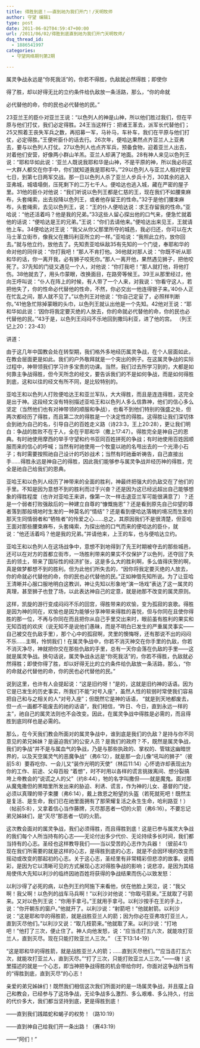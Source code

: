 ```yaml
---
title: 得胜到底！——直到祂为我们开门！/天明牧师
author: 守望 编辑1
type: post
date: 2011-06-02T04:59:47+00:00
url: /2011/06/02/得胜到底直到祂为我们开门天明牧师/
dsq_thread_id:
  - 1886541997
categories:
  - 守望网络期刊第2期

---
```

属灵争战永远是“你死我活”的，你若不得胜，仇敌就必然得胜；即使你
  
得了胜，却以好得无比的立约条件给仇敌放一条活路，那么，“你的命就
  
必代替他的命，你的民也必代替他的民。”

<!--more-->23亚兰王的臣仆对亚兰王说：“以色列人的神是山神，所以他们胜过我们，但在平原与他们打仗，我们必定得胜。24王当这样行：把诸王革去，派军长代替他们；25又照着王丧失军兵之数，再招募一军，马补马，车补车，我们在平原与他们打仗，必定得胜。”王便听臣仆的话去行。26次年，便哈达果然点齐亚兰人上亚弗去，要与以色列人打仗。27以色列人也点齐军兵，预备食物，迎着亚兰人出去，对着他们安营，好像两小群山羊羔。亚兰人却满了地面。28有神人来见以色列王说：“耶和华如此说：‘亚兰人既说我耶和华是山神，不是平原的神，所以我必将这一大群人都交在你手中，你们就知道我是耶和华。’”29以色列人与亚兰人相对安营七日，到第七日两军交战。那一日以色列人杀了亚兰人步兵十万，30其余的逃入亚弗城，城墙塌倒，压死剩下的二万七千人。便哈达也逃入城，藏在严密的屋子里。31他的臣仆对他说：“我们听说以色列王都是仁慈的王，现在我们不如腰束麻布，头套绳索，出去投降以色列王，或者他存留王的性命。”32于是他们腰束麻布，头套绳索，去见以色列王，说：“王的仆人便哈达说：求王存留我的性命。”亚哈说：“他还活着吗？他是我的兄弟。”33这些人留心探出他的口气来，便急忙就着他的话说：“便哈达是王的兄弟。”王说：“你们去请他来。”便哈达出来见王，王就请他上车。34便哈达对王说：“我父从你父那里所夺的城邑，我必归还，你可以在大马士革立街市，像我父在撒玛利亚所立的一样。”亚哈说：“我照此立约，放你回去。”就与他立约，放他去了。先知责亚哈纵敌35有先知的一个门徒，奉耶和华的命对他的同伴说：“你打我吧！”那人不肯打他。36他就对那人说：“你既不听从耶和华的话，你一离开我，必有狮子咬死你。”那人一离开他，果然遇见狮子，把他咬死了。37先知的门徒又遇见一个人，对他说：“你打我吧！”那人就打他，将他打伤。38他就去了，用头巾蒙眼，改换面目，在路旁等候王。39王从那里经过，他向王呼叫说：“仆人在阵上的时候，有人带了一个人来，对我说：‘你看守这人，若把他失了，你的性命必代替他的性命，不然，你必交出一他连得银子来。’40仆人正在忙乱之间，那人就不见了。”以色列王对他说：“你自己定妥了，必照样判断你。”41他急忙除掉蒙眼的头巾，以色列王就认出他是一个先知。42他对王说：“耶和华如此说：‘因你将我定要灭绝的人放去，你的命就必代替他的命，你的民也必代替他的民。’”43于是，以色列王闷闷不乐地回到撒玛利亚，进了他的宫。 （列王记上20：23-43）

讲道：

由于这几年中国教会处在转型期，我们格外多地经历属灵争战，在个人层面如此，在教会层面更是如此。我们的户外敬拜就是一个突出的例子。在这属灵争战的实际过程中，神带领我们学习许多宝贵的功课。当然，我们过去所学习到的，大都是如何靠主争战得胜，但今天所念的经文，要告诉我们的不是如何争战，而是如何得胜到底，这和以往的经文有所不同，是比较特别的。

亚哈王和以色列人打败便哈达王和亚兰军队，大大得胜，而且是连连得胜，这完全是出于神。这段经文没有特别描述亚哈王和以色列人多么信靠神，他们的信心多么坚定（当然他们也有对神带领的顺服和争战），也看不到他们特别的强盛之处，但两次都经历了得胜，而且第二次的得胜是一个决定性的得胜。这得胜让我们深切体会到祂为自己的名，引导自己的百姓走义路（诗23:3，王上20:28），更让我们明白：争战的胜败不在于人，全在乎耶和华（撒上17:47）。得胜完全是神自己的恩典。有时祂使用摩西的举手守望和约书亚同百姓拼死的争战；有时祂使用百姓因顺服而来的信心的呼喊；当然有时祂使用一个牧童以祂的名甩出去的一个光滑小石子；有时需要按照祂自己设计的巧妙战术；当然有时祂垂听祷告，自己直接出手……得胜永远是神自己的得胜，因此我们能够参与属灵争战并经历神的得胜，完全是祂自己给我们的恩典。

亚哈王和以色列人经历了神带来的全面的胜利，神最终把强大的仇敌交在了他们的手里。不知是因为意想不到的胜利而过于兴奋？还是因为这已经远超出自己能够想象的得胜程度（也许对亚哈王来讲，像第一次一样击退亚兰军可能很满意了）？还是一个弱者打败强敌后的一种建立自尊的“慷慨施恩”？还是看到原先自己仰望的尊者落到那般境地时生发的一种莫名的“情结”？还是看到便哈达落魄的境况而生发的那天生同情弱者和“牺牲者”的怜爱之心……总之，其原因我们不是很清楚，但亚哈王面对那些腰束麻布，头套绳索，为探出他的口气而来的便哈达的臣仆，就说：“他还活着吗？他是我的兄弟。”并请他来，上王的车，也与便哈达立约。

亚哈王和以色列人在这场战争中，意想不到地得到了先王时期被夺去的那些城邑，还可以在对方的首都立街市，一场胜利带来的果实不仅保护了以色列，还夺回了失去的领土，带来了国际性的经济扩张，这是多么大的胜利啊，多么值得庆贺的啊，真是做梦都想不到的胜利。但为此他们所失去的，“因你将我定要灭绝的人放去，你的命就必代替他的命，你的民也必代替他的民。”正如神借先知所说。为了让亚哈王清晰并心服口服地明白这教训，神让先知以形象地“演一场戏”表达了这一属灵的真理，甚至狮子也登了场，以此表达神自己的定意，就是祂那不改变的属灵原则。

这样，凯旋的游行变成闷闷不乐的回宫，得胜带来的欢愉，变为孤寂的哀歌。得胜是因为神的同在，欢愉也是因为能够分享神带来得胜的喜悦，但与你同在且使你得胜的那一位，不再与你同在而且把你从自己手里交出来时，眼前虽有胜利的果实和无知百姓的欢庆（说无知不是说他们愚昧，而是不明白已发生的严重属灵事实——自己被交在仇敌手里），那个心中的孤寂啊，灵里的懊悔呀，还有那说不出的闷闷不乐……主啊，怜悯我们！在属灵争战中，你若不消灭神交在你手里的仇敌，你若不消灭净尽，神就把你交在那些仇敌的手里，总有一天你会落在仇敌的手里——这就是属灵争战。换句话说，属灵争战永远是“你死我活”的，你若不得胜，仇敌就必然得胜；即使你得了胜，却以好得无比的立约条件给仇敌放一条活路，那么，“你的命就必代替他的命，你的民也必代替他的民。”

说到这里，也许有人会提起说：“这是旧约呀！”是的，这就是旧约神的话语。因为它是已发生的历史事实，所我们不能“对号入座”，虽然人性的软弱时常使我们容易把自己和与之相关的人“对号入座”；但既然它是神的话语， “就是到天地都废去，但一点一画都不能废去的祂的话语”，我们相信，“昨日、今日，直到永远一样的主”，祂自己的属灵法则也不会改变。因此，在属灵争战中得胜是必需的，而且得胜到底同样也是必需的。

那么，在今天我们教会所面对的属灵争战中，谁到底是我们的仇敌？是持与你不同意见的弟兄姊妹？是逼迫我们的公安人员？是我们的政府？不，既然是属灵争战，我们的争战“并不是与属血气的争战，乃是与那些执政的、掌权的、管辖这幽暗世界的，以及天空属灵气的恶魔争战”（弗6:12），就是那一会儿像“吼叫的狮子”（彼前5:8）要吞吃你、一会儿又“装作光明的天使”（林后11:14）心怀诡诈却表现出为你的工作、前途、父母百般 “着想”，时不时用以各样的谎言挑拨离间、想分裂搞垮上帝教会的“说谎之人的父”（约8:44），牠的名字叫撒但——就是魔鬼。面对那从魔鬼撒但的黑暗里所发出来的胁迫、利诱、谎言，作为神的儿女、基督的门徒，必须以真理的带子束腰（弗6:14），戴上救恩之盼望的头盔（若死就死吧！既然主是复活、是生命，我们已在祂里面拥有了那荣耀复活之永生生命，哈利路亚！）（帖前5:8），又拿着信心当作藤牌，灭尽那恶者一切的火箭（弗6:16）。不要忘记弟兄姊妹们，是“灭尽”那恶者一切的火箭。

这次教会面对的属灵争战，我们必须得胜，而且得胜到底！这是已参与属灵大争战的我们每个人所当持有的心志——无论付出多少代价、无论持续多长时间，我们都当持有的心志。圣经也这样教导我们——当以受苦的心志作为兵器！（彼前4:1）现在我们所需要的就是这样的心志，是得胜到底的心志，就是不会因环境的改变而摇动或改变的那起初的心志。关于这心志，圣经里有非常精彩但悲凉的故事。说精彩，是因为它以清晰可见的方式展现心志对得胜争战的影响；说悲凉，是因为其结局使伟大先知以利沙的临终因祂百姓将获得的争战结果而伤心以致发怒：

以利沙得了必死的病，以色列王约阿施下来看他，伏在他脸上哭泣，说：“我父啊！我父啊！以色列的战车马兵啊！”以利沙对他说：“你取弓箭来。”王就取了弓箭来。又对以色列王说：“你用手拿弓。”王就用手拿弓。以利沙按手在王的手上，说：“你开朝东的窗户。”他就开了。以利沙说：“射箭吧！”他就射箭。以利沙说：“这是耶和华的得胜箭，就是战胜亚兰人的箭；因为你必在亚弗攻打亚兰人，直到灭尽他们。”以利沙又说：“取几枝箭来。”他就取了来。以利沙说：“打地吧！”他打了三次，便止住了。神人向他发怒，说：“应当击打五六次，就能攻打亚兰人，直到灭尽。现在只能打败亚兰人三次。” （王下13:14-19）

“这是耶和华的得胜箭，就是战胜亚兰人的箭；……直到灭尽他们。”“应当击打五六次，就能攻打亚兰人，直到灭尽。”“打了三次，只能打败亚兰人三次。”——嗨！这里描述的就是一个心志，即当神把争战得胜的机会带给你时，你面对这争战所当有的“得胜到底，直到灭尽”的心志！

亲爱的弟兄姊妹们！既然我们相信这次我们所面对的是一场属灵争战，并且摆上自己和教会，已经参与了这场争战，无论争战多么激烈、多么艰难、多么持久，付出的代价多大，我们都当坚持到底，更是得胜到底！
  
——直到我们践踏蛇和蝎子的权势！（路10:19）
  
——直到神自己给我们开一条出路！（赛43:19）
  
——“阿们！”